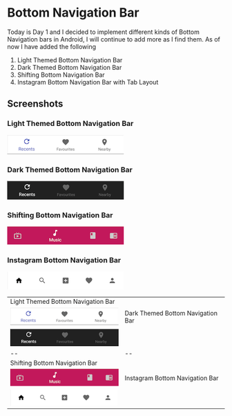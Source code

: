 # Bottom Navigation Bar

Today is Day 1 and I decided to implement different kinds of Bottom Navigation bars in Android, I will continue to add more as I find them. As of now I have added the following

 1. Light Themed Bottom Navigation Bar
 2. Dark Themed Bottom Navigation Bar
 3. Shifting Bottom Navigation Bar
 4. Instagram Bottom Navigation Bar with Tab Layout

## Screenshots
### Light Themed Bottom Navigation Bar
![Light Themed Bottom Navigation Bar](https://github.com/fahadkaleem/BottomNavigation/blob/master/screenshots/light.png)

### Dark Themed Bottom Navigation Bar
![Dark Themed Bottom Navigation Bar](https://github.com/fahadkaleem/BottomNavigation/blob/master/screenshots/dark.png)

### Shifting Bottom Navigation Bar
![Shifting Bottom Navigation Bar](https://github.com/fahadkaleem/BottomNavigation/blob/master/screenshots/shifting.png)

### Instagram Bottom Navigation Bar
![Instagram Bottom Navigation Bar](https://github.com/fahadkaleem/BottomNavigation/blob/master/screenshots/instagram.png)

|  |  |
|--|--|
|Light Themed Bottom Navigation Bar
![Light Themed Bottom Navigation Bar](https://github.com/fahadkaleem/BottomNavigation/blob/master/screenshots/light.png) |Dark Themed Bottom Navigation Bar
![Dark Themed Bottom Navigation Bar](https://github.com/fahadkaleem/BottomNavigation/blob/master/screenshots/dark.png) |
|--|--|
|Shifting Bottom Navigation Bar
![Shifting Bottom Navigation Bar](https://github.com/fahadkaleem/BottomNavigation/blob/master/screenshots/shifting.png) |Instagram Bottom Navigation Bar
![Instagram Bottom Navigation Bar](https://github.com/fahadkaleem/BottomNavigation/blob/master/screenshots/instagram.png) |

